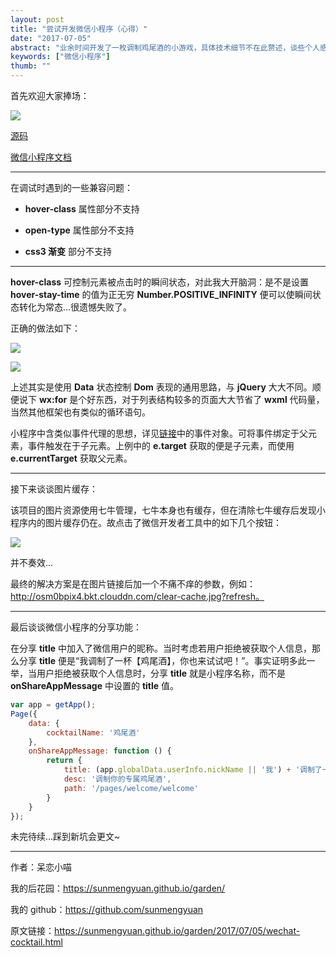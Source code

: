 ```yaml
---
layout: post
title: "尝试开发微信小程序（心得）"
date: "2017-07-05"
abstract: "业余时间开发了一枚调制鸡尾酒的小游戏，具体技术细节不在此赘述，谈些个人感受。"
keywords: ["微信小程序"]
thumb: ""
---
```


首先欢迎大家捧场：

![](http://osm0bpix4.bkt.clouddn.com/qrcode.jpg)

[源码](https://github.com/sunmengyuan/note/tree/master/wechat/cocktail) 

[微信小程序文档](https://mp.weixin.qq.com/cgi-bin/wx)

*****

在调试时遇到的一些兼容问题：

+ __hover-class__ 属性部分不支持

+ __open-type__ 属性部分不支持
 
+ __css3 渐变__ 部分不支持

*****

__hover-class__ 可控制元素被点击时的瞬间状态，对此我大开脑洞：是不是设置 __hover-stay-time__ 的值为正无穷 __Number.POSITIVE_INFINITY__ 便可以使瞬间状态转化为常态...很遗憾失败了。

正确的做法如下：

![](http://osm0bpix4.bkt.clouddn.com/example1-code1.png)

![](http://osm0bpix4.bkt.clouddn.com/example1-code2.png)

上述其实是使用 __Data__ 状态控制 __Dom__ 表现的通用思路，与 __jQuery__ 大大不同。顺便说下 __wx:for__ 是个好东西，对于列表结构较多的页面大大节省了 __wxml__ 代码量，当然其他框架也有类似的循环语句。

小程序中含类似事件代理的思想，详见[链接](https://mp.weixin.qq.com/debug/wxadoc/dev/framework/view/wxml/event.html)中的事件对象。可将事件绑定于父元素，事件触发在于子元素。上例中的 __e.target__ 获取的便是子元素，而使用 __e.currentTarget__ 获取父元素。

*****

接下来谈谈图片缓存：

该项目的图片资源使用七牛管理，七牛本身也有缓存，但在清除七牛缓存后发现小程序内的图片缓存仍在。故点击了微信开发者工具中的如下几个按钮：

![](http://osm0bpix4.bkt.clouddn.com/clear-cache.jpg)

并不奏效...

最终的解决方案是在图片链接后加一个不痛不痒的参数，例如：http://osm0bpix4.bkt.clouddn.com/clear-cache.jpg?refresh。

*****

最后谈谈微信小程序的分享功能：

在分享 __title__ 中加入了微信用户的昵称。当时考虑若用户拒绝被获取个人信息，那么分享 __title__ 便是“我调制了一杯【鸡尾酒】，你也来试试吧！”。事实证明多此一举，当用户拒绝被获取个人信息时，分享 __title__ 就是小程序名称，而不是 __onShareAppMessage__ 中设置的 __title__ 值。

```js
var app = getApp();
Page({
    data: {
        cocktailName: '鸡尾酒'
    },
    onShareAppMessage: function () {
        return {
            title: (app.globalData.userInfo.nickName || '我') + '调制了一杯【' + this.data.cocktailName + '】，你也来试试吧！',
            desc: '调制你的专属鸡尾酒',
            path: '/pages/welcome/welcome'
        }
    }
});
```

未完待续...踩到新坑会更文~

*****

作者：呆恋小喵

我的后花园：<https://sunmengyuan.github.io/garden/>

我的 github：<https://github.com/sunmengyuan>

原文链接：<https://sunmengyuan.github.io/garden/2017/07/05/wechat-cocktail.html>
